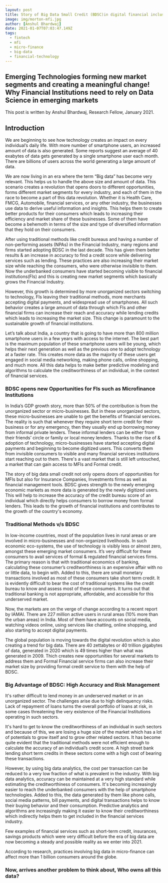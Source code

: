 ```yaml
---
layout: post
title: Story of Big Data Small Credit (BDSC)in digital financial inclusion
image: img/morton-mfi.jpg
author: [Anshul Bhardwaj]
date: 2021-01-07T07:03:47.149Z
tags:
  - fintech
  - mfi
  - micro-finance
  - big-data
  - financial-technology
---
```

Emerging Technologies forming new market segments and creating a meaningful change! Why Financial Institutions need to rely on Data Science in emerging markets
---

This post is written by
Anshul Bhardwaj, Research Fellow, January 2021.


## Introduction

We are beginning to see how technology creates an impact on every individual’s daily life. With more number of smartphone users, an increased amount of data is also generated. Some reports suggest an average of 40 exabytes of data gets generated by a single smartphone user each month.  There are billions of users across the world generating a large amount of data. 

We are now living in an era where the term “Big data” has become very relevant. This helps us to handle the above size and amount of data.  This scenario creates a revolution that opens doors to different opportunities, forms different market segments for every industry, and each of them in the race to become a part of this data revolution. Whether it is Health Care, FMCG, Automobile, financial services, or any other industry, the businesses use data to derive useful information and insights. This helps them to create better products for their consumers which leads to increasing their efficiency and market share of these businesses. Some of them have become a behemoth in terms of the size and type of diversified information that they hold on their consumers. 

After using traditional methods like credit bureaus and having a number of non-performing assets (NPAs) in the Financial Industry, many regions and firms started adopting BDSC in the last decade. This has given them better results & an increase in accuracy to find a credit score while delivering services such as lending. These practices are also increasing their market size while reaching the consumers, who were otherwise invisible to them. Now the underbanked consumers have started becoming visible to financial institutions(FIs) and this is creating new market segments which basically grows the Financial Industry. 

However, this growth is determined by more unorganized sectors switching to technology, FIs leaving their traditional methods, more merchants accepting digital payments, and widespread use of smartphones. All such behavior creates a large amount of data through which FIs and other financial firms can increase their reach and accuracy while lending credits which leads to increasing the market size. This change is paramount to the sustainable growth of financial institutions. 

Let’s talk about India, a country that is going to have more than 800 million smartphone users in a few years with access to the internet. The best part is the maximum population of these smartphone users will be young, which helps their next generation as well as the previous one to adopt technology at a faster rate. This creates more data as the majority of these users get engaged in social media networking, making phone calls, online shopping, and much more. All this data helps to make better predictive modeling and algorithms to calculate the creditworthiness of an individual, in the context of financial services.

### BDSC opens new Opportunities for FIs such as Microfinance Institutions

In India’s GDP growth story, more than 50% of the contribution is from the unorganized sector or micro-businesses. But in these unorganized sectors, these micro-businesses are unable to get the benefits of financial services. The reality is such that whenever they require short term credit for their business or for any emergency, then they usually end up borrowing money from informal private lenders. These informal lenders can be either from their friends’ circle or family or local money lenders. Thanks to the rise of & adoption of technology, micro-businesses have started accepting digital payments and beginning to become digitized users. This converts them from invisible consumers to visible and many financial services institutions start reaching out to them. There's a vast market that is still left untouched, a market that can gain access to MFIs and Formal credit. 

The story of big data small credit not only opens doors of opportunities for MFIs but also for Insurance Companies, Investments firms as well as financial management tools. BDSC gives strength to the newly emerging economic markets as more data is generated by the newly digitized users. This will help to increase the accuracy of the credit bureau score of an individual which directly helps consumers to borrow money from formal lenders. This leads to the growth of financial institutions and contributes to the growth of the country's economy.

### Traditional Methods v/s BDSC
In low-income countries, most of the population lives in rural areas or are involved in micro-businesses and non-organized livelihoods. 
In such economic eco-systems, the use of technology is visibly less or almost zero, amongst these emerging market consumers. It’s very difficult for these consumers to avail services of formal & regulated financial services firms. The primary reason is that with traditional economics of banking, calculating these consumer’s creditworthiness is an expensive affair with no or little data, to begin with. Added to this, there are small monetary transactions involved as most of these consumers take short term credit. It is evidently difficult to bear the cost of traditional systems like the credit bureau to know and assess most of these consumers. It turns out that traditional banking is not appropriate, affordable, and accessible for this underserved market.

Now, the markets are on the verge of change according to a recent report by IAMAI. There are 227 million active users in rural areas (10% more than the urban areas) in India. Most of them have accounts on social media, watching videos online, using services like chatting, online shopping, and also starting to accept digital payments. 

The global population is moving towards the digital revolution which is also creating a trend for big data. There are 40 zettabytes or 40 trillion gigabytes of data, generated in 2020 which is 49 times higher than what was generated in 2009.  Thich creates new opportunities for several markets to address them and Formal Financial service firms can also increase their market size by providing formal credit service to them with the help of BDSC.

### Big Advantage of BDSC: High Accuracy and Risk Management

It's rather difficult to lend money in an underserved market or in an unorganized sector. The challenges arise due to high delinquency risks. Lack of repayment of loans turns the overall portfolio of loans at risk, in some cases threatening the very existence of the Financial Institutions operating in such sectors. 

It's hard to get to know the creditworthiness of an individual in such sectors and because of this, we are losing a huge size of the market which has a lot of potentials to grow itself and to grow other related sectors. It has become quite evident that the traditional methods were not efficient enough to calculate the accuracy of an individual’s credit score. A high street bank lending short term credits in these sectors come with a high cost of bearing these transactions. 

However, by using big data analytics, the cost per transaction can be reduced to a very low fraction of what is prevalent in the industry. With big data analytics, accuracy can be maintained at a very high standard while estimating the creditworthiness of consumers. It's becoming increasingly easier to reach the underbanked consumers with the help of smartphone technologies.
Added to this, the data generated by them like phone calls, social media patterns, bill payments, and digital transactions helps to know their buying behavior and their consumption. 
Predictive analytics and algorithms are increasingly making it easier to know their creditworthiness which indirectly helps them to get included in the financial services industry. 

Few examples of financial services such as short-term credit, insurances, savings products which were very difficult before the era of big data are now becoming a steady and possible reality as we enter into 2021.
 
According to research, practices involving big data in micro-finance can affect more than 1 billion consumers around the globe.

### Now, arrives another problem to think about, Who owns all this data?
